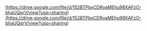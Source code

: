 [https://drive.google.com/file/d/152BTPbxCDRyaMEhu98XAFzO-bhaUQqrV/view?usp=sharing](https://drive.google.com/file/d/152BTPbxCDRyaMEhu98XAFzO-bhaUQqrV/view?usp=sharing)

